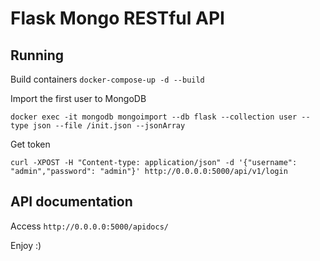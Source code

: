 # Flask Mongo RESTful API

## Running
Build containers
`docker-compose-up -d --build`

Import the first user to MongoDB
```
docker exec -it mongodb mongoimport --db flask --collection user --type json --file /init.json --jsonArray
```

Get token
```
curl -XPOST -H "Content-type: application/json" -d '{"username": "admin","password": "admin"}' http://0.0.0.0:5000/api/v1/login
```

## API documentation
Access `http://0.0.0.0:5000/apidocs/`


Enjoy :)